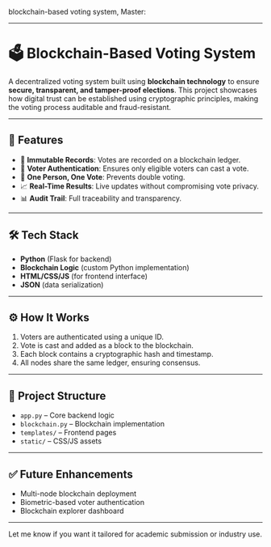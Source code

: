 blockchain-based voting system, Master:

---

# 🗳️ Blockchain-Based Voting System

A decentralized voting system built using **blockchain technology** to ensure **secure, transparent, and tamper-proof elections**. This project showcases how digital trust can be established using cryptographic principles, making the voting process auditable and fraud-resistant.

---

## 🚀 Features

* 🔐 **Immutable Records**: Votes are recorded on a blockchain ledger.
* 👤 **Voter Authentication**: Ensures only eligible voters can cast a vote.
* 🔄 **One Person, One Vote**: Prevents double voting.
* 📈 **Real-Time Results**: Live updates without compromising vote privacy.
* 📊 **Audit Trail**: Full traceability and transparency.

---

## 🛠️ Tech Stack

* **Python** (Flask for backend)
* **Blockchain Logic** (custom Python implementation)
* **HTML/CSS/JS** (for frontend interface)
* **JSON** (data serialization)

---

## ⚙️ How It Works

1. Voters are authenticated using a unique ID.
2. Vote is cast and added as a block to the blockchain.
3. Each block contains a cryptographic hash and timestamp.
4. All nodes share the same ledger, ensuring consensus.

---

## 📂 Project Structure

* `app.py` – Core backend logic
* `blockchain.py` – Blockchain implementation
* `templates/` – Frontend pages
* `static/` – CSS/JS assets

---

## ✅ Future Enhancements

* Multi-node blockchain deployment
* Biometric-based voter authentication
* Blockchain explorer dashboard

---

Let me know if you want it tailored for academic submission or industry use.
